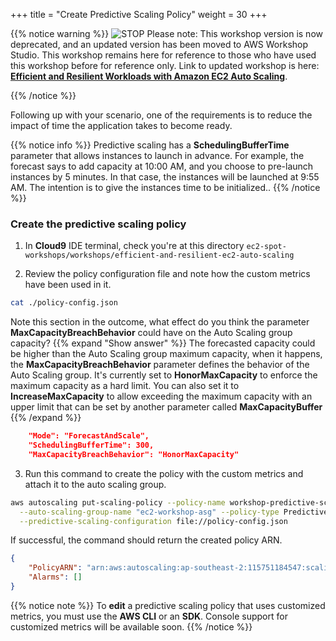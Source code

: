 +++
title = "Create Predictive Scaling Policy"
weight = 30
+++

{{% notice warning %}}
![STOP](../images/stop_small.png)
Please note: This workshop version is now deprecated, and an updated version has been moved to AWS Workshop Studio. This workshop remains here for reference to those who have used this workshop before for reference only. Link to updated workshop is here: **[Efficient and Resilient Workloads with Amazon EC2 Auto Scaling](https://catalog.us-east-1.prod.workshops.aws/workshops/20c57d32-162e-4ad5-86a6-dff1f8de4b3c/en-US)**.

{{% /notice %}}


Following up with your scenario, one of the requirements is to reduce the impact of time the application takes to become ready.

{{% notice info %}}
Predictive scaling has a **SchedulingBufferTime** parameter that  allows instances to launch in advance. For example, the forecast says to add capacity at 10:00 AM, and you choose to pre-launch instances by 5 minutes. In that case, the instances will be launched at 9:55 AM. The intention is to give the instances time to be initialized..
{{% /notice %}}

### Create the predictive scaling policy

1. In **Cloud9** IDE terminal, check you're at this directory `ec2-spot-workshops/workshops/efficient-and-resilient-ec2-auto-scaling`

2. Review the policy configuration file and note how the custom metrics have been used in it.
  ```bash
  cat ./policy-config.json
  ```
Note this section in the outcome, what effect do you think the parameter **MaxCapacityBreachBehavior** could have on the Auto Scaling group capacity?
{{% expand "Show answer" %}}
The forecasted capacity could be higher than the Auto Scaling group maximum capacity, when it happens, the **MaxCapacityBreachBehavior** parameter defines the behavior of the Auto Scaling group. It's currently set to **HonorMaxCapacity** to enforce the maximum capacity as a hard limit. You can also set it to **IncreaseMaxCapacity** to allow exceeding the maximum capacity with an upper limit that can be set by another parameter called **MaxCapacityBuffer**
{{% /expand %}}
```json
    "Mode": "ForecastAndScale",
    "SchedulingBufferTime": 300,
    "MaxCapacityBreachBehavior": "HonorMaxCapacity"
```

3. Run this command to create the policy with the custom metrics and attach it to the auto scaling group.

```bash
aws autoscaling put-scaling-policy --policy-name workshop-predictive-scaling-policy \
  --auto-scaling-group-name "ec2-workshop-asg" --policy-type PredictiveScaling \
  --predictive-scaling-configuration file://policy-config.json
```

If successful, the command should return the created policy ARN.

```json
{
    "PolicyARN": "arn:aws:autoscaling:ap-southeast-2:115751184547:scalingPolicy:df0e550e-b0d6-4924-8663-d394de77b0e3:autoScalingGroupName/ec2-workshop-asg:policyName/workshop-predictive-scaling-policy",
    "Alarms": []
}
```

{{% notice note %}}
To **edit** a predictive scaling policy that uses customized metrics, you must use the **AWS CLI** or an **SDK**. Console support for customized metrics will be available soon.
{{% /notice %}}